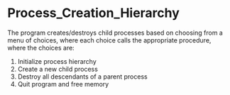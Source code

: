 # Process_Creation_Hierarchy

The program creates/destroys child processes based on choosing from a menu of choices, where each choice calls the appropriate procedure, where the choices are:
1) Initialize process hierarchy
2) Create a new child process
3) Destroy all descendants of a parent process 
4) Quit program and free memory
